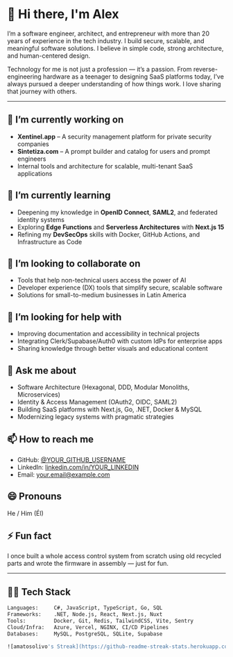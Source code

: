 # 👋 Hi there, I'm Alex

I’m a software engineer, architect, and entrepreneur with more than 20 years of experience in the tech industry. I build secure, scalable, and meaningful software solutions. I believe in simple code, strong architecture, and human-centered design.

Technology for me is not just a profession — it’s a passion. From reverse-engineering hardware as a teenager to designing SaaS platforms today, I’ve always pursued a deeper understanding of how things work. I love sharing that journey with others.

---

## 🔭 I’m currently working on

- **Xentinel.app** – A security management platform for private security companies  
- **Sintetiza.com** – A prompt builder and catalog for users and prompt engineers  
- Internal tools and architecture for scalable, multi-tenant SaaS applications  

## 🌱 I’m currently learning

- Deepening my knowledge in **OpenID Connect**, **SAML2**, and federated identity systems  
- Exploring **Edge Functions** and **Serverless Architectures** with **Next.js 15**  
- Refining my **DevSecOps** skills with Docker, GitHub Actions, and Infrastructure as Code  

## 👯 I’m looking to collaborate on

- Tools that help non-technical users access the power of AI  
- Developer experience (DX) tools that simplify secure, scalable software  
- Solutions for small-to-medium businesses in Latin America  

## 🤔 I’m looking for help with

- Improving documentation and accessibility in technical projects  
- Integrating Clerk/Supabase/Auth0 with custom IdPs for enterprise apps  
- Sharing knowledge through better visuals and educational content  

## 💬 Ask me about

- Software Architecture (Hexagonal, DDD, Modular Monoliths, Microservices)  
- Identity & Access Management (OAuth2, OIDC, SAML2)  
- Building SaaS platforms with Next.js, Go, .NET, Docker & MySQL  
- Modernizing legacy systems with pragmatic strategies  

## 📫 How to reach me

- GitHub: [@YOUR_GITHUB_USERNAME](https://github.com/YOUR_GITHUB_USERNAME)  
- LinkedIn: [linkedin.com/in/YOUR_LINKEDIN](https://linkedin.com/in/YOUR_LINKEDIN)  
- Email: your.email@example.com  

## 😄 Pronouns

He / Him (Él)

## ⚡ Fun fact

I once built a whole access control system from scratch using old recycled parts and wrote the firmware in assembly — just for fun.

---

## 👨‍💻 Tech Stack

```bash
Languages:     C#, JavaScript, TypeScript, Go, SQL  
Frameworks:    .NET, Node.js, React, Next.js, Nuxt  
Tools:         Docker, Git, Redis, TailwindCSS, Vite, Sentry  
Cloud/Infra:   Azure, Vercel, NGINX, CI/CD Pipelines  
Databases:     MySQL, PostgreSQL, SQLite, Supabase  

![amatosolivo's Streak](https://github-readme-streak-stats.herokuapp.com/?user=amatosolivo&theme=vue-dark&hide_border=true)

